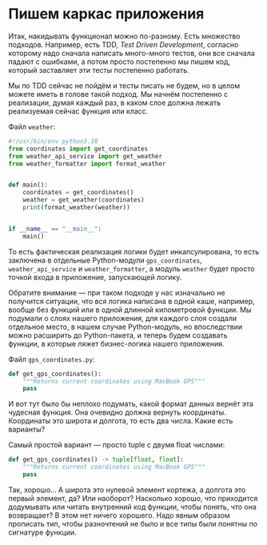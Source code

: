 # Пишем каркас приложения

Итак, накидывать функционал можно по-разному. Есть множество подходов. Например, есть TDD, *Test Driven Development*, согласно которому надо сначала написать много-много тестов, они все сначала падают с ошибками, а потом просто постепенно мы пишем код, который заставляет эти тесты постепенно работать.

Мы по TDD сейчас не пойдём и тесты писать не будем, но в целом можете иметь в голове такой подход. Мы начнём постепенно с реализации, думая каждый раз, в каком слое должна лежать реализуемая сейчас функция или класс.

Файл `weather`:

```python
#!/usr/bin/env python3.10
from coordinates import get_coordinates
from weather_api_service import get_weather
from weather_formatter import format_weather


def main():
    coordinates = get_coordinates()
    weather = get_weather(coordinates)
    print(format_weather(weather))


if __name__ == "__main__":
    main()
```

То есть фактическая реализация логики будет инкапсулирована, то есть заключена в отдельные Python-модули `gps_coordinates`, `weather_api_service` и `weather_formatter`, а модуль `weather` будет просто точкой входа в приложение, запускающей логику.

Обратите внимание — при таком подходе у нас изначально не получится ситуации, что вся логика написана в одной каше, например, вообще без функций или в одной длинной километровой функции. Мы подумали о слоях нашего приложения, для каждого слоя создали отдельное место, в нашем случае Python-модуль, но впоследствии можно расширить до Python-пакета, и теперь будем создавать функции, в которые ляжет бизнес-логика нашего приложения.

Файл `gps_coordinates.py`:

```python
def get_gps_coordinates():
    """Returns current coordinates using MacBook GPS"""
    pass
```

И вот тут было бы неплохо подумать, какой формат данных вернёт эта чудесная функция. Она очевидно должна вернуть координаты. Координаты это широта и долгота, то есть два числа. Какие есть варианты?

Самый простой вариант — просто tuple с двумя float числами:

```python
def get_gps_coordinates() -> tuple[float, float]:
    """Returns current coordinates using MacBook GPS"""
    pass
```

Так, хорошо... А широта это нулевой элемент кортежа, а долгота это первый элемент, да? Или наоборот? Насколько хорошо, что приходится додумывать или читать внутренний код функции, чтобы понять, что она возвращает? В этом нет ничего хорошего. Надо явным образом прописать тип, чтобы разночтений не было и все типы были понятны по сигнатуре функции.
